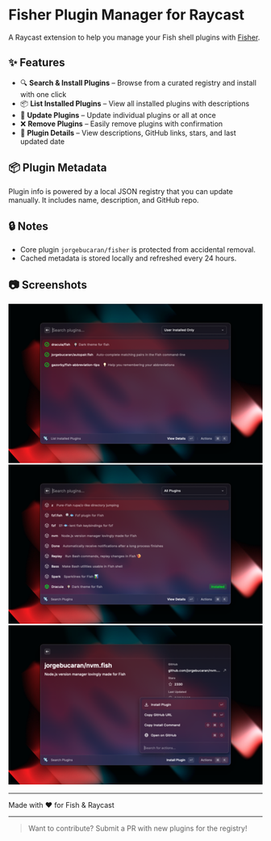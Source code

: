# Fisher Plugin Manager for Raycast

A Raycast extension to help you manage your Fish shell plugins with [Fisher](https://github.com/jorgebucaran/fisher).

## ✨ Features

- 🔍 **Search & Install Plugins** – Browse from a curated registry and install with one click
- 📦 **List Installed Plugins** – View all installed plugins with descriptions
- 🔧 **Update Plugins** – Update individual plugins or all at once
- ❌ **Remove Plugins** – Easily remove plugins with confirmation
- 📄 **Plugin Details** – View descriptions, GitHub links, stars, and last updated date

## 📦 Plugin Metadata

Plugin info is powered by a local JSON registry that you can update manually. It includes name, description, and GitHub repo.

## 🔒 Notes

- Core plugin `jorgebucaran/fisher` is protected from accidental removal.
- Cached metadata is stored locally and refreshed every 24 hours.

## 📷 Screenshots

<img src="metadata/fisher-1.png" width="600" />
<img src="metadata/fisher-2.png" width="600" />
<img src="metadata/fisher-3.png" width="600" />

---

Made with ❤️ for Fish & Raycast

---

> Want to contribute? Submit a PR with new plugins for the registry!
